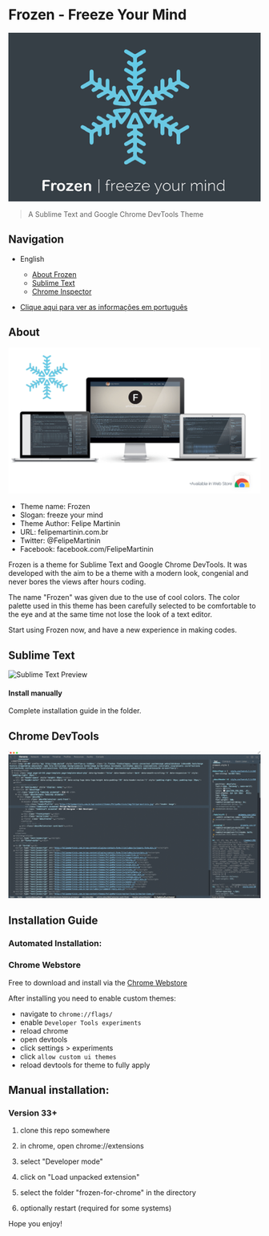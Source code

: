 # Frozen - Freeze Your Mind

![Frozen](https://raw.githubusercontent.com/FelipeMartinin/frozen/master/Frozen-Logo.png)

> A Sublime Text and Google Chrome DevTools Theme

## Navigation

* English
  * [About Frozen](#about)
  * [Sublime Text](#sublime-text)
  * [Chrome Inspector](#chrome-devtools)

* [Clique aqui para ver as informações em português](http://felipemartinin.com.br/portfolio/frozen/)

## About

![Frozen Screen](https://raw.githubusercontent.com/FelipeMartinin/frozen/master/frozen-screen.png)

* Theme name: Frozen
* Slogan: freeze your mind
* Theme Author: Felipe Martinin
* URL: felipemartinin.com.br
* Twitter: @FelipeMartinin
* Facebook: facebook.com/FelipeMartinin

Frozen is a theme for Sublime Text and Google Chrome DevTools. It was developed with the aim to be a theme with a modern look, congenial and never bores the views after hours coding.

The name "Frozen" was given due to the use of cool colors. The color palette used in this theme has been carefully selected to be comfortable to the eye and at the same time not lose the look of a text editor.

Start using Frozen now, and have a new experience in making codes.


## Sublime Text

![Sublime Text Preview](https://raw.githubusercontent.com/FelipeMartinin/frozen/master/sublime-screen.png)

#### Install manually

Complete installation guide in the folder.

## Chrome DevTools
![Chrome Preview](https://raw.githubusercontent.com/FelipeMartinin/frozen/master/chrome-screen.png)


## Installation Guide

### Automated Installation:

### Chrome Webstore

Free to download and install via the [Chrome Webstore](https://chrome.google.com/webstore/detail/frozen-devtools-theme/gbaddinigglahkekcppiongkmgmpahml)

After installing you need to enable custom themes:
- navigate to `chrome://flags/`
- enable `Developer Tools experiments`
- reload chrome
- open devtools
- click settings > experiments
- click `allow custom ui themes`
- reload devtools for theme to fully apply

## Manual installation:

### Version 33+

1. clone this repo somewhere

2. in chrome, open chrome://extensions

3. select "Developer mode"

4. click on "Load unpacked extension"

5. select the folder "frozen-for-chrome" in the directory

6. optionally restart (required for some systems)




Hope you enjoy!